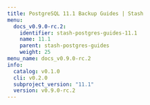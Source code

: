 ```yaml
---
title: PostgreSQL 11.1 Backup Guides | Stash
menu:
  docs_v0.9.0-rc.2:
    identifier: stash-postgres-guides-11.1
    name: 11.1
    parent: stash-postgres-guides
    weight: 25
menu_name: docs_v0.9.0-rc.2
info:
  catalog: v0.1.0
  cli: v0.2.0
  subproject_version: "11.1"
  version: v0.9.0-rc.2
---
```



